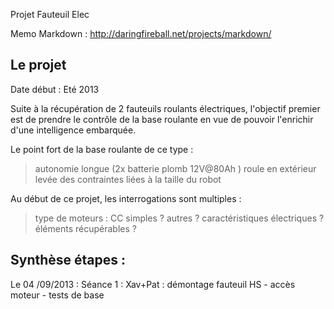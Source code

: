 Projet Fauteuil Elec



Memo Markdown  : http://daringfireball.net/projects/markdown/

## Le projet 

Date début : Eté 2013

Suite à la récupération de 2 fauteuils roulants électriques, l'objectif premier est de prendre le contrôle de la base roulante en vue de pouvoir l'enrichir d'une intelligence embarquée. 

Le point fort de la base roulante de ce type : 
> autonomie longue (2x batterie plomb 12V@80Ah )
> roule en extérieur
> levée des contraintes liées à la taille du robot

Au début de ce projet, les interrogations sont multiples : 
> type de moteurs : CC simples ? autres ? 
> caractéristiques électriques ? 
> éléments récupérables ? 

## Synthèse étapes : 
Le 04 /09/2013 : Séance 1 : Xav+Pat : démontage fauteuil HS - accès moteur - tests de base
